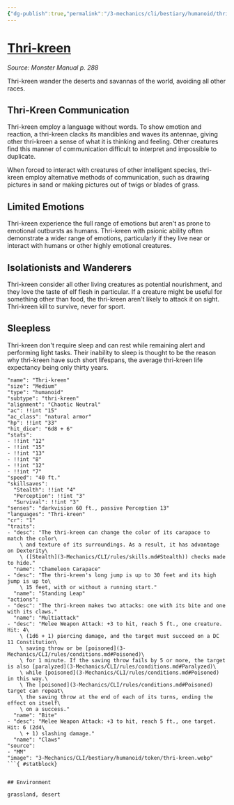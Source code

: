 ```yaml
---
{"dg-publish":true,"permalink":"/3-mechanics/cli/bestiary/humanoid/thri-kreen/","tags":["ttrpg-cli/compendium/src/5e/mm","ttrpg-cli/monster/cr/1","ttrpg-cli/monster/environment/desert","ttrpg-cli/monster/environment/grassland","ttrpg-cli/monster/size/medium","ttrpg-cli/monster/type/humanoid/thri-kreen"]}
---
```


# [Thri-kreen](3-Mechanics\CLI\bestiary\humanoid/thri-kreen.md)
*Source: Monster Manual p. 288*  

Thri-kreen wander the deserts and savannas of the world, avoiding all other races.

## Thri-Kreen Communication

Thri-kreen employ a language without words. To show emotion and reaction, a thri-kreen clacks its mandibles and waves its antennae, giving other thri-kreen a sense of what it is thinking and feeling. Other creatures find this manner of communication difficult to interpret and impossible to duplicate.

When forced to interact with creatures of other intelligent species, thri-kreen employ alternative methods of communication, such as drawing pictures in sand or making pictures out of twigs or blades of grass.

## Limited Emotions

Thri-kreen experience the full range of emotions but aren't as prone to emotional outbursts as humans. Thri-kreen with psionic ability often demonstrate a wider range of emotions, particularly if they live near or interact with humans or other highly emotional creatures.

## Isolationists and Wanderers

Thri-kreen consider all other living creatures as potential nourishment, and they love the taste of elf flesh in particular. If a creature might be useful for something other than food, the thri-kreen aren't likely to attack it on sight. Thri-kreen kill to survive, never for sport.

## Sleepless

Thri-kreen don't require sleep and can rest while remaining alert and performing light tasks. Their inability to sleep is thought to be the reason why thri-kreen have such short lifespans, the average thri-kreen life expectancy being only thirty years.

```statblock
"name": "Thri-kreen"
"size": "Medium"
"type": "humanoid"
"subtype": "thri-kreen"
"alignment": "Chaotic Neutral"
"ac": !!int "15"
"ac_class": "natural armor"
"hp": !!int "33"
"hit_dice": "6d8 + 6"
"stats":
- !!int "12"
- !!int "15"
- !!int "13"
- !!int "8"
- !!int "12"
- !!int "7"
"speed": "40 ft."
"skillsaves":
  "Stealth": !!int "4"
  "Perception": !!int "3"
  "Survival": !!int "3"
"senses": "darkvision 60 ft., passive Perception 13"
"languages": "Thri-kreen"
"cr": "1"
"traits":
- "desc": "The thri-kreen can change the color of its carapace to match the color\
    \ and texture of its surroundings. As a result, it has advantage on Dexterity\
    \ ([Stealth](3-Mechanics/CLI/rules/skills.md#Stealth)) checks made to hide."
  "name": "Chameleon Carapace"
- "desc": "The thri-kreen's long jump is up to 30 feet and its high jump is up to\
    \ 15 feet, with or without a running start."
  "name": "Standing Leap"
"actions":
- "desc": "The thri-kreen makes two attacks: one with its bite and one with its claws."
  "name": "Multiattack"
- "desc": "Melee Weapon Attack: +3 to hit, reach 5 ft., one creature. Hit: 4\
    \ (1d6 + 1) piercing damage, and the target must succeed on a DC 11 Constitution\
    \ saving throw or be [poisoned](3-Mechanics/CLI/rules/conditions.md#Poisoned)\
    \ for 1 minute. If the saving throw fails by 5 or more, the target is also [paralyzed](3-Mechanics/CLI/rules/conditions.md#Paralyzed)\
    \ while [poisoned](3-Mechanics/CLI/rules/conditions.md#Poisoned) in this way.\
    \ The [poisoned](3-Mechanics/CLI/rules/conditions.md#Poisoned) target can repeat\
    \ the saving throw at the end of each of its turns, ending the effect on itself\
    \ on a success."
  "name": "Bite"
- "desc": "Melee Weapon Attack: +3 to hit, reach 5 ft., one target. Hit: 6 (2d4\
    \ + 1) slashing damage."
  "name": "Claws"
"source":
- "MM"
"image": "3-Mechanics/CLI/bestiary/humanoid/token/thri-kreen.webp"
```{ #statblock}


## Environment

grassland, desert